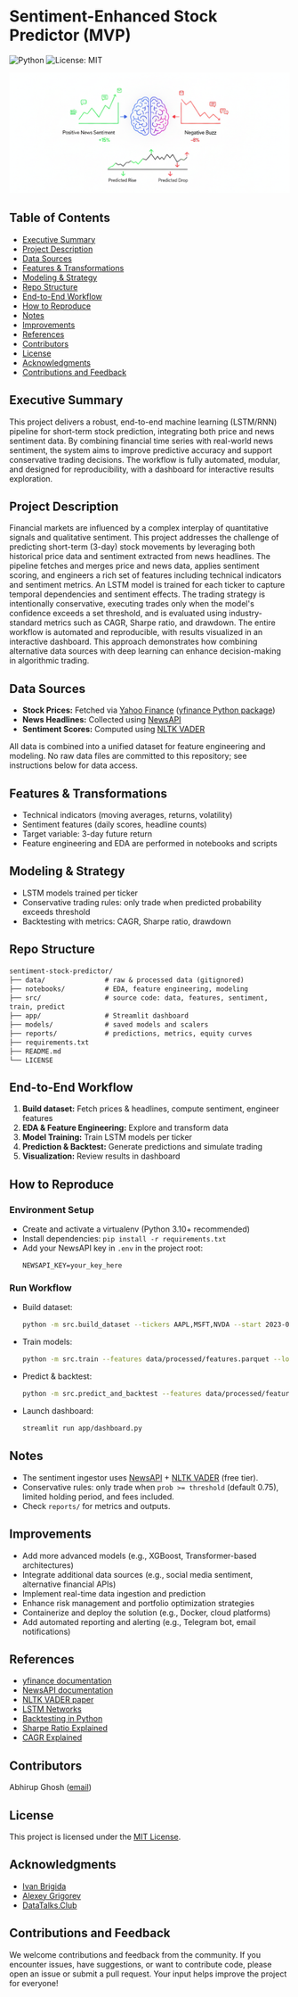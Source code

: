 # Sentiment-Enhanced Stock Predictor (MVP)

![Python](https://img.shields.io/badge/Python-3.10%2B-blue)
![License: MIT](https://img.shields.io/badge/License-MIT-yellow.svg)

![Project Banner](banner.png)

## Table of Contents
- [Executive Summary](#executive-summary)
- [Project Description](#project-description)
- [Data Sources](#data-sources)
- [Features & Transformations](#features--transformations)
- [Modeling & Strategy](#modeling--strategy)
- [Repo Structure](#repo-structure)
- [End-to-End Workflow](#end-to-end-workflow)
- [How to Reproduce](#how-to-reproduce)
- [Notes](#notes)
- [Improvements](#improvements)
- [References](#references)
- [Contributors](#contributors)
- [License](#license)
- [Acknowledgments](#acknowledgments)
- [Contributions and Feedback](#contributions-and-feedback)

## Executive Summary
This project delivers a robust, end-to-end machine learning (LSTM/RNN) pipeline for short-term stock prediction, integrating both price and news sentiment data. By combining financial time series with real-world news sentiment, the system aims to improve predictive accuracy and support conservative trading decisions. The workflow is fully automated, modular, and designed for reproducibility, with a dashboard for interactive results exploration.

## Project Description
Financial markets are influenced by a complex interplay of quantitative signals and qualitative sentiment. This project addresses the challenge of predicting short-term (3-day) stock movements by leveraging both historical price data and sentiment extracted from news headlines. The pipeline fetches and merges price and news data, applies sentiment scoring, and engineers a rich set of features including technical indicators and sentiment metrics. An LSTM model is trained for each ticker to capture temporal dependencies and sentiment effects. The trading strategy is intentionally conservative, executing trades only when the model's confidence exceeds a set threshold, and is evaluated using industry-standard metrics such as CAGR, Sharpe ratio, and drawdown. The entire workflow is automated and reproducible, with results visualized in an interactive dashboard. This approach demonstrates how combining alternative data sources with deep learning can enhance decision-making in algorithmic trading.

## Data Sources
- **Stock Prices:** Fetched via [Yahoo Finance](https://finance.yahoo.com/) ([yfinance Python package](https://github.com/ranaroussi/yfinance))
- **News Headlines:** Collected using [NewsAPI](https://newsapi.org/)
- **Sentiment Scores:** Computed using [NLTK VADER](https://github.com/cjhutto/vaderSentiment)

All data is combined into a unified dataset for feature engineering and modeling. No raw data files are committed to this repository; see instructions below for data access.

## Features & Transformations
- Technical indicators (moving averages, returns, volatility)
- Sentiment features (daily scores, headline counts)
- Target variable: 3-day future return
- Feature engineering and EDA are performed in notebooks and scripts

## Modeling & Strategy
- LSTM models trained per ticker
- Conservative trading rules: only trade when predicted probability exceeds threshold
- Backtesting with metrics: CAGR, Sharpe ratio, drawdown

## Repo Structure
```
sentiment-stock-predictor/
├── data/               # raw & processed data (gitignored)
├── notebooks/          # EDA, feature engineering, modeling
├── src/                # source code: data, features, sentiment, train, predict
├── app/                # Streamlit dashboard
├── models/             # saved models and scalers
├── reports/            # predictions, metrics, equity curves
├── requirements.txt
├── README.md
└── LICENSE
```

## End-to-End Workflow
1. **Build dataset:** Fetch prices & headlines, compute sentiment, engineer features
2. **EDA & Feature Engineering:** Explore and transform data
3. **Model Training:** Train LSTM models per ticker
4. **Prediction & Backtest:** Generate predictions and simulate trading
5. **Visualization:** Review results in dashboard

## How to Reproduce
### Environment Setup
- Create and activate a virtualenv (Python 3.10+ recommended)
- Install dependencies: `pip install -r requirements.txt`
- Add your NewsAPI key in `.env` in the project root:
  ```
  NEWSAPI_KEY=your_key_here
  ```

### Run Workflow
- Build dataset:
  ```bash
  python -m src.build_dataset --tickers AAPL,MSFT,NVDA --start 2023-01-01 --end 2025-09-01 --out data/processed/features.parquet
  ```
- Train models:
  ```bash
  python -m src.train --features data/processed/features.parquet --lookback 10 --epochs 10
  ```
- Predict & backtest:
  ```bash
  python -m src.predict_and_backtest --features data/processed/features.parquet --lookback 10 --threshold 0.75 --hold_days 3
  ```
- Launch dashboard:
  ```bash
  streamlit run app/dashboard.py
  ```

## Notes
- The sentiment ingestor uses [NewsAPI](https://newsapi.org/) + [NLTK VADER](https://github.com/cjhutto/vaderSentiment) (free tier).
- Conservative rules: only trade when `prob >= threshold` (default 0.75), limited holding period, and fees included.
- Check `reports/` for metrics and outputs.

## Improvements
- Add more advanced models (e.g., XGBoost, Transformer-based architectures)
- Integrate additional data sources (e.g., social media sentiment, alternative financial APIs)
- Implement real-time data ingestion and prediction
- Enhance risk management and portfolio optimization strategies
- Containerize and deploy the solution (e.g., Docker, cloud platforms)
- Add automated reporting and alerting (e.g., Telegram bot, email notifications)

## References
- [yfinance documentation](https://github.com/ranaroussi/yfinance)
- [NewsAPI documentation](https://newsapi.org/docs)
- [NLTK VADER paper](https://ojs.aaai.org/index.php/AAAI/article/view/14550)
- [LSTM Networks](https://colah.github.io/posts/2015-08-Understanding-LSTMs/)
- [Backtesting in Python](https://www.backtrader.com/)
- [Sharpe Ratio Explained](https://www.investopedia.com/terms/s/sharperatio.asp)
- [CAGR Explained](https://www.investopedia.com/terms/c/cagr.asp)

## Contributors
Abhirup Ghosh ([email](mailto:abhirup.ghosh.184098@gmail.com))

## License
This project is licensed under the [MIT License](LICENSE).

## Acknowledgments
- [Ivan Brigida](https://github.com/realmistic)
- [Alexey Grigorev](https://github.com/alexeygrigorev)
- [DataTalks.Club](https://datatalks.club/)

## Contributions and Feedback
We welcome contributions and feedback from the community. If you encounter issues, have suggestions, or want to contribute code, please open an issue or submit a pull request. Your input helps improve the project for everyone!

